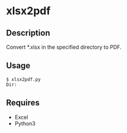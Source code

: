 # xlsx2pdf 

## Description  
Convert \*.xlsx in the specified directory to PDF.  

## Usage  
```
$ xlsx2pdf.py
Dir: 
```

## Requires  
- Excel
- Python3

